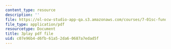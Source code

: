 ```yaml
---
content_type: resource
description: ''
file: https://ol-ocw-studio-app-qa.s3.amazonaws.com/courses/7-01sc-fundamentals-of-biology-fall-2011/c07e96b4d6fb61a52da60687a7edad5f_pJDHi91yAaE.pdf
file_type: application/pdf
resourcetype: Document
title: 3play pdf file
uid: c07e96b4-d6fb-61a5-2da6-0687a7edad5f
---
```

